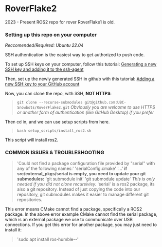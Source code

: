 # RoverFlake2
2023 - Present ROS2 repo for rover
RoverFlake1 is old.

### Setting up this repo on your computer
_Reccomended/Required: Ubuntu 22.04_

SSH authentication is the easiest way to get authorized to push code.

To set up SSH keys on your computer, follow this tutorial: 
[Generating a new SSH key and adding it to the ssh-agent](https://docs.github.com/en/authentication/connecting-to-github-with-ssh/generating-a-new-ssh-key-and-adding-it-to-the-ssh-agent) 

Then, set up the newly generated SSH in github with this tutorial: [Adding a new SSH key to your GitHub account](https://docs.github.com/en/authentication/connecting-to-github-with-ssh/adding-a-new-ssh-key-to-your-github-account)

Now, you can clone the repo, with SSH, **NOT HTTPS**:

> `git clone --recurse-submodules git@github.com:UBC-Snowbots/RoverFlake2.git`
_Obviously you are welcome to use HTTPS or another form of authentication (like GitHub Desktop) if you prefer_

Then cd in, and we can use setup scripts from here. 

> `bash setup_scripts/install_ros2.sh`

This script will install ros2. 


### COMMON ISSUES & TROUBLESHOOTING
 
> 'Could not find a package configuration file provided by "serial" with any of the following names:'
> 'serialConfig.cmake'
> '...'
**if src/external_pkgs/serial is empty, you need to update your git submodules:**
> 'git submodule init'
> 'git submodule update'
_This is only needed if you did not clone recursivley._
'serial' is a ros2 package, its also a git repository. Instead of just copying the code into our repository, git submodules makes it easier to manage different git repositories.

This error means CMake cannot find a package, specifically a ROS2 package. In the above error example CMake cannot find the serial package, which is an external package we use to communicate over USB connections.
If you get this error for another package, you may just need to install it:

> 'sudo apt install ros-humble-<package>-<name>'
 
